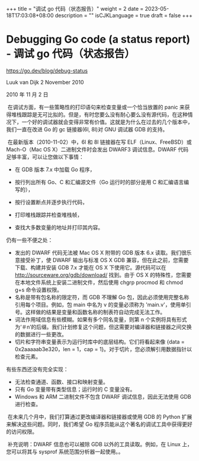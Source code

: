 +++
title = "调试 go 代码（状态报告）"
weight = 2
date = 2023-05-18T17:03:08+08:00
description = ""
isCJKLanguage = true
draft = false
+++

# Debugging Go code (a status report) - 调试 go 代码（状态报告）

https://go.dev/blog/debug-status

Luuk van Dijk
2 November 2010

2010 年 11 月 2 日

​	在调试方面，有一些策略性的打印语句来检查变量或一个恰当放置的 panic 来获得堆栈跟踪是无可比拟的。但是，有时您要么没有耐心要么没有源代码，在这种情况下，一个好的调试器就会变得非常有价值。这就是为什么在过去的几个版本中，我们一直在改进 Go 的 gc 链接器(6l, 8l)对 GNU 调试器 GDB 的支持。

​	在最新版本（2010-11-02）中，6l 和 8l 链接器在写 ELF（Linux、FreeBSD）或 Mach-O（Mac OS X）二进制文件时会发出 DWARF3 调试信息。DWARF 代码足够丰富，可以让您做以下事情：

- 在 GDB 版本 7.x 中加载 Go 程序， 

- 按行列出所有 Go、C 和汇编源文件（Go 运行时的部分是用 C 和汇编语言编写的）， 

- 按行设置断点并逐步执行代码， 

- 打印堆栈跟踪并检查堆栈帧， 

- 查找大多数变量的地址并打印其内容。 

  

仍有一些不便之处：

- 发出的 DWARF 代码无法被 Mac OS X 附带的 GDB 版本 6.x 读取。我们很乐意接受补丁，使 DWARF 输出与标准 OS X GDB 兼容，但在此之前，您需要下载、构建并安装 GDB 7.x 才能在 OS X 下使用它。源代码可以在 http://sourceware.org/gdb/download/ 找到。由于 OS X 的特殊性，您需要在本地文件系统上安装二进制文件，然后使用 chgrp procmod 和 chmod g+s 命令设置权限。 
- 名称是带有包名称的限定符，而 GDB 不理解 Go 包，因此必须使用完整名称引用每个项目。例如，包 main 中名为 v 的变量必须称为 'main.v'，使用单引号。这样做的结果是变量和函数名称的制表符自动完成无法工作。
- 词法作用域信息有些模糊。如果有多个同名变量，则第 n 个实例将具有形式为‘＃n’的后缀。我们计划修复这个问题，但这需要对编译器和链接器之间交换的数据进行一些更改。
- 切片和字符串变量表示为运行时库中的底层结构。它们将看起来像 {data = 0x2aaaaab3e320，len = 1，cap = 1}。对于切片，您必须解引用数据指针以检查元素。 

有些东西还没有完全实现：

- 无法检查通道、函数、接口和映射变量。 
- 只有 Go 变量带有类型信息；运行时的 C 变量没有。 
- Windows 和 ARM 二进制文件不包含 DWARF 调试信息，因此无法使用 GDB 进行检查。 

​	在未来几个月中，我们打算通过更改编译器和链接器或使用 GDB 的 Python 扩展来解决这些问题。同时，我们希望 Go 程序员能从这个著名的调试工具中获得更好的访问权限。

​	补充说明：DWARF 信息也可以被除 GDB 以外的工具读取。例如，在 Linux 上，您可以将其与 sysprof 系统范围分析器一起使用。。
